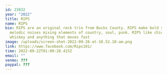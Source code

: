 ```yaml
---
id: 23832
year: "2022"
title: RIPS
name: RIPS
bio: RIPS are an original rock trio from Bucks County. RIPS make bold yet
  melodic noises mixing elements of country, soul, punk. RIPS like chicks,
  whiskey and anything that moves fast
image: /uploads/screen-shot-2022-09-26-at-10.52.10-am.png
link: https://www.facebook.com/Rips101/
time: 2022-09-22T01:09:28.415Z
email: ""
venmo: ???
paypal: ???
---
```

